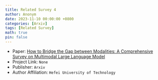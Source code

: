 ```yaml
---
title: Related Survey 4
author: Anonym
date: 2023-11-10 00:00:00 +0800
categories: [Arxiv]
tags: [Related Survey]
math: true
pin: false
---
```


- Paper: [How to Bridge the Gap between Modalities: A Comprehensive Survey on Multimodal Large Language Model](https://arxiv.org/abs/2311.07594)
- Project Link: `None`
- Publisher: `Arxiv`
- Author Affiliation: `Hefei University of Technology`
